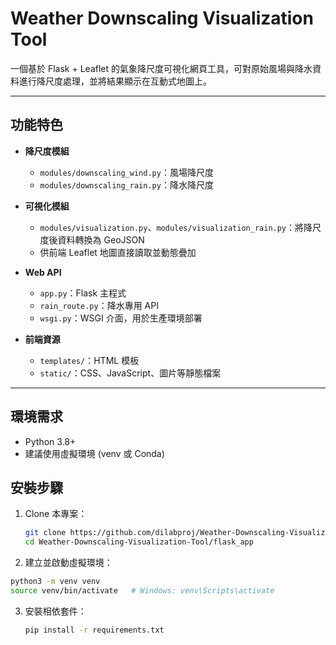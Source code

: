 # Weather Downscaling Visualization Tool

一個基於 Flask + Leaflet 的氣象降尺度可視化網頁工具，可對原始風場與降水資料進行降尺度處理，並將結果顯示在互動式地圖上。

---

## 功能特色

- **降尺度模組**  
  - `modules/downscaling_wind.py`：風場降尺度  
  - `modules/downscaling_rain.py`：降水降尺度

- **可視化模組**  
  - `modules/visualization.py`、`modules/visualization_rain.py`：將降尺度後資料轉換為 GeoJSON  
  - 供前端 Leaflet 地圖直接讀取並動態疊加

- **Web API**  
  - `app.py`：Flask 主程式  
  - `rain_route.py`：降水專用 API 
  - `wsgi.py`：WSGI 介面，用於生產環境部署

- **前端資源**  
  - `templates/`：HTML 模板  
  - `static/`：CSS、JavaScript、圖片等靜態檔案

---

## 環境需求

- Python 3.8+  
- 建議使用虛擬環境 (venv 或 Conda)

## 安裝步驟

1. Clone 本專案：
   ```bash
   git clone https://github.com/dilabproj/Weather-Downscaling-Visualization-Tool.git
   cd Weather-Downscaling-Visualization-Tool/flask_app
   ```
2. 建立並啟動虛擬環境：
  ```bash
  python3 -m venv venv
  source venv/bin/activate   # Windows: venv\Scripts\activate
  ```
3. 安裝相依套件：
   ```bash
   pip install -r requirements.txt
   ```


